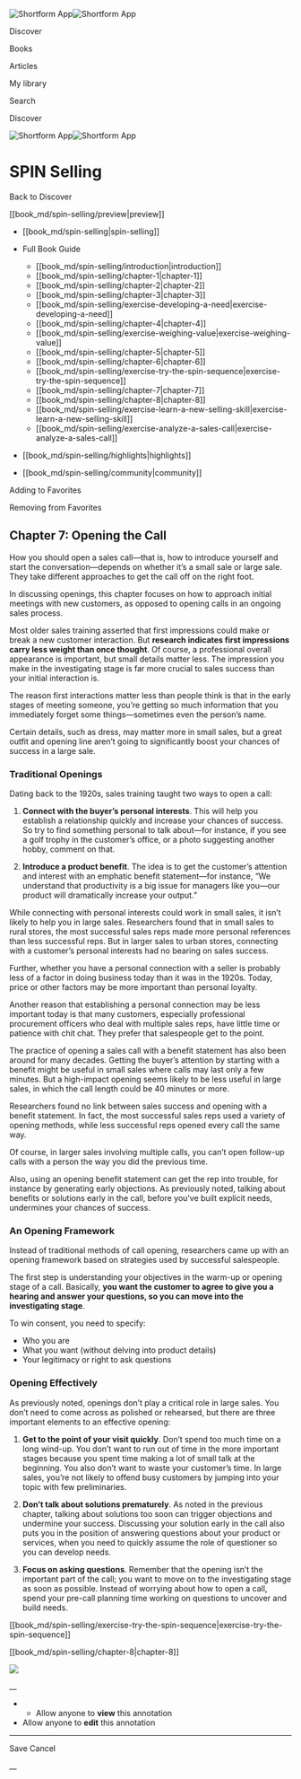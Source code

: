 ![Shortform App](/img/logo.36a2399e.svg)![Shortform App](/img/logo-dark.70c1b072.svg)

Discover

Books

Articles

My library

Search

Discover

![Shortform App](/img/logo.36a2399e.svg)![Shortform App](/img/logo-dark.70c1b072.svg)

# SPIN Selling

Back to Discover

[[book_md/spin-selling/preview|preview]]

  * [[book_md/spin-selling|spin-selling]]
  * Full Book Guide

    * [[book_md/spin-selling/introduction|introduction]]
    * [[book_md/spin-selling/chapter-1|chapter-1]]
    * [[book_md/spin-selling/chapter-2|chapter-2]]
    * [[book_md/spin-selling/chapter-3|chapter-3]]
    * [[book_md/spin-selling/exercise-developing-a-need|exercise-developing-a-need]]
    * [[book_md/spin-selling/chapter-4|chapter-4]]
    * [[book_md/spin-selling/exercise-weighing-value|exercise-weighing-value]]
    * [[book_md/spin-selling/chapter-5|chapter-5]]
    * [[book_md/spin-selling/chapter-6|chapter-6]]
    * [[book_md/spin-selling/exercise-try-the-spin-sequence|exercise-try-the-spin-sequence]]
    * [[book_md/spin-selling/chapter-7|chapter-7]]
    * [[book_md/spin-selling/chapter-8|chapter-8]]
    * [[book_md/spin-selling/exercise-learn-a-new-selling-skill|exercise-learn-a-new-selling-skill]]
    * [[book_md/spin-selling/exercise-analyze-a-sales-call|exercise-analyze-a-sales-call]]
  * [[book_md/spin-selling/highlights|highlights]]
  * [[book_md/spin-selling/community|community]]



Adding to Favorites 

Removing from Favorites 

## Chapter 7: Opening the Call

How you should open a sales call—that is, how to introduce yourself and start the conversation—depends on whether it’s a small sale or large sale. They take different approaches to get the call off on the right foot.

In discussing openings, this chapter focuses on how to approach initial meetings with new customers, as opposed to opening calls in an ongoing sales process.

Most older sales training asserted that first impressions could make or break a new customer interaction. But **research indicates first impressions carry less weight than once thought**. Of course, a professional overall appearance is important, but small details matter less. The impression you make in the investigating stage is far more crucial to sales success than your initial interaction is.

The reason first interactions matter less than people think is that in the early stages of meeting someone, you’re getting so much information that you immediately forget some things—sometimes even the person’s name.

Certain details, such as dress, may matter more in small sales, but a great outfit and opening line aren’t going to significantly boost your chances of success in a large sale.

### Traditional Openings

Dating back to the 1920s, sales training taught two ways to open a call:

1) **Connect with the buyer’s personal interests**. This will help you establish a relationship quickly and increase your chances of success. So try to find something personal to talk about—for instance, if you see a golf trophy in the customer’s office, or a photo suggesting another hobby, comment on that.

2) **Introduce a product benefit**. The idea is to get the customer’s attention and interest with an emphatic benefit statement—for instance, “We understand that productivity is a big issue for managers like you—our product will dramatically increase your output.”

While connecting with personal interests could work in small sales, it isn’t likely to help you in large sales. Researchers found that in small sales to rural stores, the most successful sales reps made more personal references than less successful reps. But in larger sales to urban stores, connecting with a customer’s personal interests had no bearing on sales success.

Further, whether you have a personal connection with a seller is probably less of a factor in doing business today than it was in the 1920s. Today, price or other factors may be more important than personal loyalty.

Another reason that establishing a personal connection may be less important today is that many customers, especially professional procurement officers who deal with multiple sales reps, have little time or patience with chit chat. They prefer that salespeople get to the point.

The practice of opening a sales call with a benefit statement has also been around for many decades. Getting the buyer’s attention by starting with a benefit might be useful in small sales where calls may last only a few minutes. But a high-impact opening seems likely to be less useful in large sales, in which the call length could be 40 minutes or more.

Researchers found no link between sales success and opening with a benefit statement. In fact, the most successful sales reps used a variety of opening methods, while less successful reps opened every call the same way.

Of course, in larger sales involving multiple calls, you can’t open follow-up calls with a person the way you did the previous time.

Also, using an opening benefit statement can get the rep into trouble, for instance by generating early objections. As previously noted, talking about benefits or solutions early in the call, before you’ve built explicit needs, undermines your chances of success.

### An Opening Framework

Instead of traditional methods of call opening, researchers came up with an opening framework based on strategies used by successful salespeople.

The first step is understanding your objectives in the warm-up or opening stage of a call. Basically, **you want the customer to agree to give you a hearing and answer your questions, so you can move into the investigating stage**.

To win consent, you need to specify:

  * Who you are
  * What you want (without delving into product details)
  * Your legitimacy or right to ask questions



### Opening Effectively

As previously noted, openings don’t play a critical role in large sales. You don’t need to come across as polished or rehearsed, but there are three important elements to an effective opening:

1) **Get to the point of your visit quickly**. Don’t spend too much time on a long wind-up. You don’t want to run out of time in the more important stages because you spent time making a lot of small talk at the beginning. You also don’t want to waste your customer’s time. In large sales, you’re not likely to offend busy customers by jumping into your topic with few preliminaries.

2) **Don’t talk about solutions prematurely**. As noted in the previous chapter, talking about solutions too soon can trigger objections and undermine your success. Discussing your solution early in the call also puts you in the position of answering questions about your product or services, when you need to quickly assume the role of questioner so you can develop needs.

3) **Focus on asking questions**. Remember that the opening isn’t the important part of the call; you want to move on to the investigating stage as soon as possible. Instead of worrying about how to open a call, spend your pre-call planning time working on questions to uncover and build needs.

[[book_md/spin-selling/exercise-try-the-spin-sequence|exercise-try-the-spin-sequence]]

[[book_md/spin-selling/chapter-8|chapter-8]]

![](https://bat.bing.com/action/0?ti=56018282&Ver=2&mid=a4714db1-12fe-4214-b7ba-0ae574ff054b&sid=f30c5e70639211ee87d33f0876d93783&vid=f30c9700639211eeb3a75d830392c94f&vids=0&msclkid=N&pi=0&lg=en-US&sw=800&sh=600&sc=24&nwd=1&tl=Shortform%20%7C%20Book&p=https%3A%2F%2Fwww.shortform.com%2Fapp%2Fbook%2Fspin-selling%2Fchapter-7&r=&lt=336&evt=pageLoad&sv=1&rn=398685)

__

  *   * Allow anyone to **view** this annotation
  * Allow anyone to **edit** this annotation



* * *

Save Cancel

__



